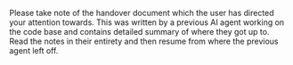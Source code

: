 Please take note of the handover document which the user has directed your attention towards. This was written by a previous AI agent working on the code base and contains detailed summary of where they got up to. Read the notes in their entirety and then resume from where the previous agent left off. 